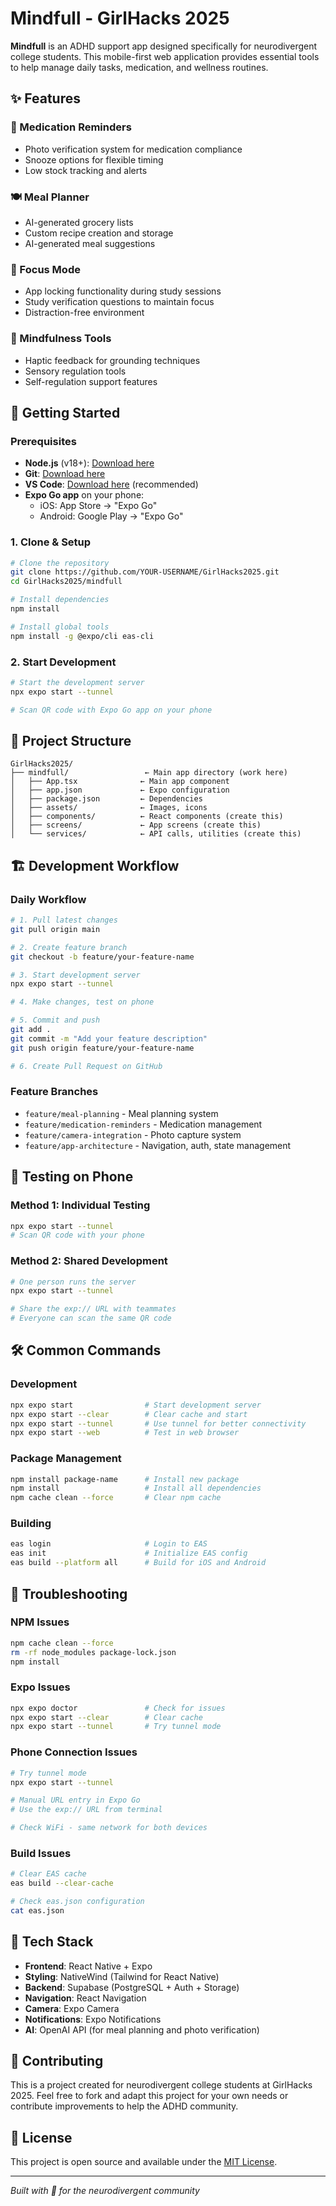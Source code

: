 # Mindfull - GirlHacks 2025

**Mindfull** is an ADHD support app designed specifically for neurodivergent college students. This mobile-first web application provides essential tools to help manage daily tasks, medication, and wellness routines.

## ✨ Features

### 💊 Medication Reminders
- Photo verification system for medication compliance
- Snooze options for flexible timing
- Low stock tracking and alerts

### 🍽️ Meal Planner
- AI-generated grocery lists
- Custom recipe creation and storage
- AI-generated meal suggestions

### 🎯 Focus Mode
- App locking functionality during study sessions
- Study verification questions to maintain focus
- Distraction-free environment

### 🧘 Mindfulness Tools
- Haptic feedback for grounding techniques
- Sensory regulation tools
- Self-regulation support features

## 🚀 Getting Started

### Prerequisites
- **Node.js** (v18+): [Download here](https://nodejs.org)
- **Git**: [Download here](https://git-scm.com)
- **VS Code**: [Download here](https://code.visualstudio.com) (recommended)
- **Expo Go app** on your phone:
  - iOS: App Store → "Expo Go"
  - Android: Google Play → "Expo Go"

### 1. Clone & Setup
```bash
# Clone the repository
git clone https://github.com/YOUR-USERNAME/GirlHacks2025.git
cd GirlHacks2025/mindfull

# Install dependencies
npm install

# Install global tools
npm install -g @expo/cli eas-cli
```

### 2. Start Development
```bash
# Start the development server
npx expo start --tunnel

# Scan QR code with Expo Go app on your phone
```

## 📁 Project Structure
```
GirlHacks2025/
├── mindfull/                 ← Main app directory (work here)
│   ├── App.tsx              ← Main app component
│   ├── app.json             ← Expo configuration
│   ├── package.json         ← Dependencies
│   ├── assets/              ← Images, icons
│   ├── components/          ← React components (create this)
│   ├── screens/             ← App screens (create this)
│   └── services/            ← API calls, utilities (create this)
```

## 🏗️ Development Workflow

### Daily Workflow
```bash
# 1. Pull latest changes
git pull origin main

# 2. Create feature branch
git checkout -b feature/your-feature-name

# 3. Start development server
npx expo start --tunnel

# 4. Make changes, test on phone

# 5. Commit and push
git add .
git commit -m "Add your feature description"
git push origin feature/your-feature-name

# 6. Create Pull Request on GitHub
```

### Feature Branches
- `feature/meal-planning` - Meal planning system
- `feature/medication-reminders` - Medication management
- `feature/camera-integration` - Photo capture system
- `feature/app-architecture` - Navigation, auth, state management

## 📱 Testing on Phone

### Method 1: Individual Testing
```bash
npx expo start --tunnel
# Scan QR code with your phone
```

### Method 2: Shared Development
```bash
# One person runs the server
npx expo start --tunnel

# Share the exp:// URL with teammates
# Everyone can scan the same QR code
```

## 🛠️ Common Commands

### Development
```bash
npx expo start                # Start development server
npx expo start --clear        # Clear cache and start
npx expo start --tunnel       # Use tunnel for better connectivity
npx expo start --web          # Test in web browser
```

### Package Management
```bash
npm install package-name      # Install new package
npm install                   # Install all dependencies
npm cache clean --force       # Clear npm cache
```

### Building
```bash
eas login                     # Login to EAS
eas init                      # Initialize EAS config
eas build --platform all      # Build for iOS and Android
```

## 🐛 Troubleshooting

### NPM Issues
```bash
npm cache clean --force
rm -rf node_modules package-lock.json
npm install
```

### Expo Issues
```bash
npx expo doctor               # Check for issues
npx expo start --clear        # Clear cache
npx expo start --tunnel       # Try tunnel mode
```

### Phone Connection Issues
```bash
# Try tunnel mode
npx expo start --tunnel

# Manual URL entry in Expo Go
# Use the exp:// URL from terminal

# Check WiFi - same network for both devices
```

### Build Issues
```bash
# Clear EAS cache
eas build --clear-cache

# Check eas.json configuration
cat eas.json
```

## 🔧 Tech Stack

- **Frontend**: React Native + Expo
- **Styling**: NativeWind (Tailwind for React Native)
- **Backend**: Supabase (PostgreSQL + Auth + Storage)
- **Navigation**: React Navigation
- **Camera**: Expo Camera
- **Notifications**: Expo Notifications
- **AI**: OpenAI API (for meal planning and photo verification)


## 🤝 Contributing

This is a project created for neurodivergent college students at GirlHacks 2025. Feel free to fork and adapt this project for your own needs or contribute improvements to help the ADHD community.

## 📄 License

This project is open source and available under the [MIT License](LICENSE).

---

*Built with 💜 for the neurodivergent community*
